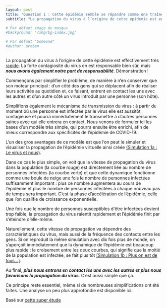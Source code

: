 ```yaml
---
layout: post
title: "Question 1 : Cette épidémie semble se répandre comme une traînée de poudre. Pourquoi ?"
subtitle: "La propagation du virus à l’origine de cette épidémie est en effet très rapide. La forte contagiosité du virus en est responsable bien sûr, mais nous avons également notre part de responsabilité. Démonstration !"

# Par défaut image du masque 
#background: '/img/bg-index.jpg'

# Par défaut "Someone"
#author: arnban
---
```


La propagation du virus à l’origine de cette épidémie est effectivement très [rapide](https://www.lemonde.fr/les-decodeurs/article/2020/03/16/coronavirus-en-france-le-bilan-actualise-et-la-carte-des-contaminations_6033283_4355770). La forte contagiosité du virus en est responsable bien sûr, mais ***nous avons également notre part de responsabilité***. Démonstration !

Commençons par simplifier le problème, de manière à n’en conserver que son moteur principal : d’un côté des gens qui se déplacent afin de réaliser leurs activités au quotidien et, ce faisant, entrent en contact les uns avec les autres et d’un autre côté un virus introduit par une personne (son hôte). 

Simplifions également le mécanisme de transmission du virus : à partir du moment où une personne est infectée par le virus elle est aussitôt contagieuse et pourra immédiatement le transmettre à d’autres personnes saines avec qui elle entrera en contact. Nous venons de formuler ici les bases d’un modèle très simple, qui pourra ensuite être enrichi, afin de mieux correspondre aux spécificités de l’épidémie de COVID-19.

L’un des gros avantages de ce modèle est que l’on peut le simuler et visualiser la propagation de l’épidémie virtuelle ainsi créée [(Simulation 1a : Le virus et nous)](/simulations/CoVprehension.html). 

<div id="particles-js-Q1A"></div>

Dans ce cas le plus simple, on voit que la vitesse de propagation du virus dans la population (la courbe rouge) est directement liée au nombre de personnes infectées (la courbe verte) et que cette dynamique fonctionne comme une boule de neige une fois le nombre de personnes infectées suffisamment important : plus ce nombre augmentera au cours de l’épidémie et plus le nombre de personnes infectées à chaque nouveau pas de temps sera important. C’est la phase d’accélération de l’épidémie, celle que l’on qualifie de croissance exponentielle.

Une fois que le nombre de personnes susceptibles d'être infectées devient trop faible, la propagation du virus ralentit rapidement et l’épidémie finit par s’éteindre d’elle-même.

Naturellement, cette vitesse de propagation va dépendre des caractéristiques du virus, mais aussi de la fréquence des contacts entre les gens. Si on reproduit la même simulation avec dix fois plus de monde, on s’aperçoit immédiatement que la dynamique de l’épidémie est beaucoup plus rapide : le croisement entre les deux courbes, qui signifie que la moitié de la population est infectée, se fait plus tôt [(Simulation 1b : Plus on est de fous...)](/simulations/CoVprehension.html).

<div id="particles-js-Q1B"></div>


Au final, ***plus nous entrons en contact les uns avec les autres et plus nous favorisons la propagation du virus***. C’est aussi simple que ça.

Ce principe reste essentiel, même si de nombreuses simplifications ont été faites. Une analyse un peu plus approfondie est disponible ici.

<p class="post-meta">Basé sur <a href="#">cette super étude</a></p>
